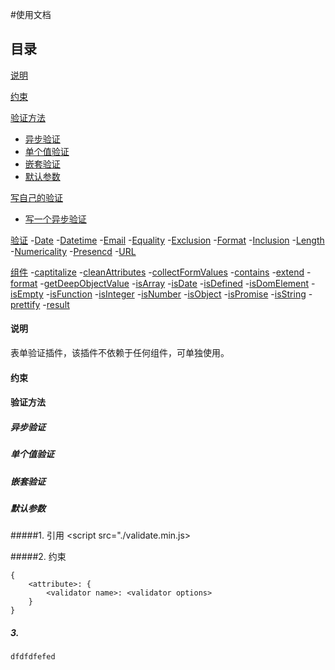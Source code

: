 #使用文档

## 目录
[说明](#0)

[约束](#1)

[验证方法](#2)
- [异步验证](#2.1)
- [单个值验证](#2.2)
- [嵌套验证](#2.3)
- [默认参数](#2.4)

[写自己的验证](#3)
- [写一个异步验证](#3.1)

[验证](#4)
-[Date](4.1)
-[Datetime](4.2)
-[Email](4.3)
-[Equality](4.4)
-[Exclusion](4.5)
-[Format](4.6)
-[Inclusion](4.7)
-[Length](4.8)
-[Numericality](4.9)
-[Presencd](4.10)
-[URL](4.11)

[组件](5)
-[captitalize](#5.1)
-[cleanAttributes](#5.2)
-[collectFormValues](#5.3)
-[contains](#5.4)
-[extend](#5.5)
-[format](#5.6)
-[getDeepObjectValue](#5.7)
-[isArray](#5.8)
-[isDate](#5.9)
-[isDefined](#5.10)
-[isDomElement](#5.11)
-[isEmpty](#5.12)
-[isFunction](#5.13)
-[isInteger](#5.14)
-[isNumber](#5.15)
-[isObject](#5.16)
-[isPromise](#5.17)
-[isString](#5.18)
-[prettify](#5.18)
-[result](#5.18)


#### <span id="0">说明</span>
表单验证插件，该插件不依赖于任何组件，可单独使用。

#### <span id="1">约束</span>

#### <span id="2">验证方法</span>

##### <span id="2.1">异步验证</span>
##### <span id="2.2">单个值验证</span>
##### <span id="2.3">嵌套验证</span>
##### <span id="2.4">默认参数</span>

#####1. <span id='1'>引用</span>
	<script src="./validate.min.js></script>

#####2. 约束


	{
	    <attribute>: {
	        <validator name>: <validator options> 
	    }	
	}

##### 3. 
	dfdfdfefed
